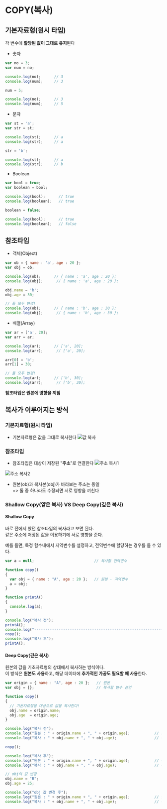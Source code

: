 # COPY(복사)
## 기본자료형(원시 타입)
각 변수에 **할당된 값이 그대로 유지**된다
- 숫자
``` javascript
var no = 3;
var num = no;

console.log(no);      // 3
console.log(num);     // 3

num = 5;

console.log(no);      // 3
console.log(num);     // 5
```  
- 문자 
``` javascript
var st = 'a';
var str = st;

console.log(st);      // a
console.log(str);     // a

str = 'b';

console.log(st);      // a
console.log(str);     // b
```
- Boolean
``` javascript
var bool = true;
var boolean = bool;

console.log(bool);      // true
console.log(boolean);   // true

boolean = false;

console.log(bool);      // true
console.log(boolean);   // false
```  

## 참조타입
- 객체(Object)
``` javascript
var ob = { name : 'a', age : 20 };
var obj = ob;

console.log(ob);      // { name : 'a', age : 20 };
console.log(obj);      // { name : 'a', age : 20 };

obj.name = 'b';
obj.age = 30;

// 둘 모두 변경!
console.log(ob);      // { name : 'b', age : 30 };
console.log(obj);      // { name : 'b', age : 30 };
```
- 배열(Array)
``` javascript
var ar = ['a', 20];
var arr = ar;

console.log(ar);      // ['a', 20];
console.log(arr);      // ['a', 20];

arr[0] = 'b';
arr[1] = 30;

// 둘 모두 변경!
console.log(ar);      // ['b', 30];
console.log(arr);      // ['b', 30];
```
**참조타입은 원본에 영향을 끼침**

## 복사가 이루어지는 방식
### 기본자료형(원시 타입)
- 기본자료형은 값을 그대로 복사한다
![값 복사](https://user-images.githubusercontent.com/41990925/76972073-7302b680-6971-11ea-9e58-966e417efe2e.png)  
### 참조타입
- 참조타입은 대상이 저장된 "__주소__"로 연결한다
![주소 복사1](https://user-images.githubusercontent.com/41990925/76972747-5f0b8480-6972-11ea-8d08-d874850b7a95.png)  
  
![주소 복사2](https://user-images.githubusercontent.com/41990925/76972750-603cb180-6972-11ea-84ce-a8b4f14bc8f9.png)
- 원본(ob)과 복사본(obj)가 바라보는 주소는 동일  
  => 둘 중 하나라도 수정되면 서로 영향을 끼친다
### Shallow Copy(얕은 복사)   VS   Deep Copy(깊은 복사)
#### Shallow Copy
바로 전에서 봤던 참조타입의 복사라고 보면 된다.  
같은 주소에 저장된 값을 이용하기에 서로 영향을 준다.  
  
예를 들면, 특정 함수내에서 지역변수를 설정하고, 전역변수에 할당하는 경우를 들 수 있다.
``` javascript
var a = null;                           // 복사할 전역변수

function copy()
{
  var obj = { name : "A", age : 20 };   // 원본 - 지역변수
  a = obj;
}

function printA()
{
  console.log(a);
}

console.log("복사 전");
printA();
console.log("----------------------------------------------------------");
copy();
console.log("복사 후");
printA();

```
#### Deep Copy(깊은 복사)
원본의 값을 기초자료형의 상태에서 복사하는 방식이다.  
이 방식은 **원본도 사용**하고, 해당 데이터에 **추가적인 가공도 필요할 때 사용**한다.
``` javascript
var origin = { name : "A", age : 20 };   // 원본
var obj = {};                            // 복사할 변수 선언

function copy()
{
  // 기본자료형을 대상으로 값을 복사한다!
  obj.name = origin.name;
  obj.age  = origin.age;
}

console.log("복사 전");
console.log("원본 : " + origin.name + ", " + origin.age);           // 원본 : A, 20
console.log("복사 : " + obj.name + ", " + obj.age);                 // 복사 : undefined, undefined

copy();

console.log("복사 후");
console.log("원본 : " + origin.name + ", " + origin.age);           // 원본 : A, 20
console.log("복사 : " + obj.name + ", " + obj.age);                 // 복사 : A, 20

// obj의 값 변경
obj.name = "B";
obj.age = 25;

console.log("obj 값 변경 후");
console.log("원본 : " + origin.name + ", " + origin.age);           // 원본 : A, 20
console.log("복사 : " + obj.name + ", " + obj.age);                 // 복사 : B, 25
```
